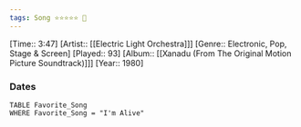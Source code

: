 ```yaml
---
tags: Song ⭐⭐⭐⭐⭐ 💛
---
```

[Time:: 3:47]
[Artist:: [[Electric Light Orchestra]]]
[Genre:: Electronic, Pop, Stage & Screen]
[Played:: 93]
[Album:: [[Xanadu (From The Original Motion Picture Soundtrack)]]]
[Year:: 1980]
### Dates
````dataview
TABLE Favorite_Song
WHERE Favorite_Song = "I'm Alive"
````